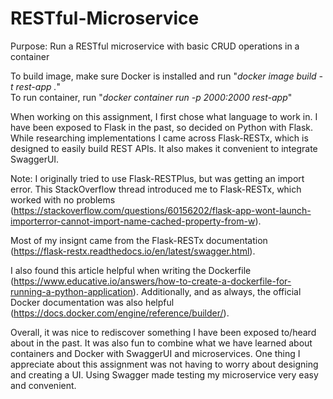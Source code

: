 # RESTful-Microservice
Purpose: Run a RESTful microservice with basic CRUD operations in a container 

To build image, make sure Docker is installed and run "_docker image build -t rest-app ._"  
To run container, run "_docker container run -p 2000:2000 rest-app_"

When working on this assignment, I first chose what language to work in. I have been exposed to Flask in the past, so decided on Python with Flask. While researching implementations I came across Flask-RESTx, which is designed to easily build REST APIs. It also makes it convenient to integrate SwaggerUI. 

Note: I originally tried to use Flask-RESTPlus, but was getting an import error. This StackOverflow thread introduced me to Flask-RESTx, which worked with no problems (https://stackoverflow.com/questions/60156202/flask-app-wont-launch-importerror-cannot-import-name-cached-property-from-w).

Most of my insignt came from the Flask-RESTx documentation (https://flask-restx.readthedocs.io/en/latest/swagger.html).

I also found this article helpful when writing the Dockerfile (https://www.educative.io/answers/how-to-create-a-dockerfile-for-running-a-python-application). Additionally, and as always, the official Docker documentation was also helpful (https://docs.docker.com/engine/reference/builder/). 

Overall, it was nice to rediscover something I have been exposed to/heard about in the past. It was also fun to combine what we have learned about containers and Docker with SwaggerUI and microservices. One thing I appreciate about this assignment was not having to worry about designing and creating a UI. Using Swagger made testing my microservice very easy and convenient. 

